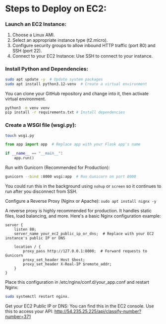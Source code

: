 # Steps to Deploy on EC2:

### Launch an EC2 Instance:

1. Choose a Linux AMI.
2. Select an appropriate instance type (t2.micro).
3. Configure security groups to allow inbound HTTP traffic (port 80) and SSH (port 22).
4. Connect to your EC2 Instance: Use SSH to connect to your instance.

### Install Python and Dependencies:

```bash
sudo apt update -y  # Update system packages
sudo apt install python3.12-venv  # Create a virtual environment
```

You can clone your GitHub repository and change into it, then activate virtual environment.

```bash
python3 -m venv venv 
pip install -r requirements.txt # Install dependencies
```

### Create a WSGI file (wsgi.py):
```bash
touch wsgi.py
```
```Python
from app import app  # Replace app with your Flask app's name

if __name__ == "__main__":
    app.run()
```

Run with Gunicorn (Recommended for Production):
```Bash
gunicorn --bind :8000 wsgi:app  # Run Gunicorn on port 8000
```
You could run this in the background using `nohup` or `screen` so it continues to run after you disconnect from SSH.

Configure a Reverse Proxy (Nginx or Apache): `sudo apt install nignx -y`

A reverse proxy is highly recommended for production.  It handles static files, load balancing, and more.  Here's a basic Nginx configuration example:
```Nginx
server {
    listen 80;
    server_name your_ec2_public_ip_or_dns;  # Replace with your EC2 instance's public IP or DNS

    location / {
        proxy_pass http://127.0.0.1:8000;  # Forward requests to Gunicorn
        proxy_set_header Host $host;
        proxy_set_header X-Real-IP $remote_addr;
    }
}
```
Place this configuration in /etc/nginx/conf.d/your_app.conf and restart Nginx: 
```bash
sudo systemctl restart nginx.
```

Get your EC2 Public IP or DNS: You can find this in the EC2 console. Use this to access your API: http://54.235.25.225/api/classify-number?number=371
